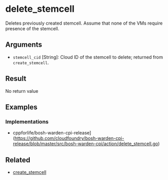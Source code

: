 # delete_stemcell

Deletes previously created stemcell. Assume that none of the VMs require presence of the stemcell.


## Arguments

 * `stemcell_cid` [String]: Cloud ID of the stemcell to delete; returned from `create_stemcell`.


## Result

No return value


## Examples


### Implementations

 * cppforlife/bosh-warden-cpi-release](https://github.com/cloudfoundry/bosh-warden-cpi-release/blob/master/src/bosh-warden-cpi/action/delete_stemcell.go)


## Related

 * [create_stemcell](create-stemcell.md)
